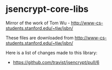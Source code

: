 jsencrypt-core-libs
===================

Mirror of the work of Tom Wu - http://www-cs-students.stanford.edu/~tjw/jsbn/

These files are downloaded from http://www-cs-students.stanford.edu/~tjw/jsbn/

Here is a list of changes made to this library:

 - https://github.com/travist/jsencrypt/pull/6
